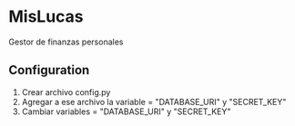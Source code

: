 # MisLucas
Gestor de finanzas personales

## Configuration
1. Crear archivo config.py
2. Agregar a ese archivo la variable = "DATABASE_URI" y "SECRET_KEY"
3. Cambiar variables = "DATABASE_URI" y "SECRET_KEY"